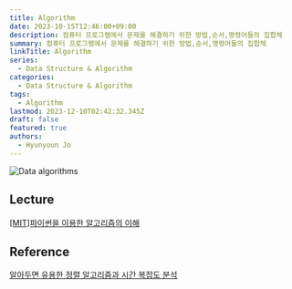 ```yaml
---
title: Algorithm
date: 2023-10-15T12:46:00+09:00
description: 컴퓨터 프로그램에서 문제를 해결하기 위한 방법,순서,명령어들의 집합체
summary: 컴퓨터 프로그램에서 문제를 해결하기 위한 방법,순서,명령어들의 집합체
linkTitle: Algorithm
series:
  - Data Structure & Algorithm
categories:
  - Data Structure & Algorithm
tags:
  - Algorithm
lastmod: 2023-12-10T02:42:32.345Z
draft: false
featured: true
authors:
  - Hyunyoun Jo
---
```


![Data algorithms](media/images/Taxonomy-of-the-algorithms.png "https://www.researchgate.net/figure/Taxonomy-of-the-algorithms-and-data-structures-considered-for-the-AlgoVis-tool_fig1_329481179")

## Lecture

[[MIT]파이썬을 이용한 알고리즘의 이해](https://www.boostcourse.org/cs113)

## Reference

[알아두면 유용한 정렬 알고리즘과 시간 복잡도 분석](https://yozm.wishket.com/magazine/detail/2266/)
